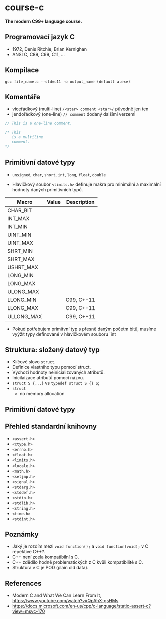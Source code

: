 # course-c

__The modern C99+ language course.__

## Programovací jazyk C

- 1972, Denis Ritchie, Brian Kernighan
- ANSI C, C89, C99, C11, ...

## Kompilace

    gcc file_name.c --std=c11 -o output_name (default a.exe)

 ## Komentáře

- víceřádkový (multi-line) `/<star> comment <star>/` původně jen ten
- jendořádkový (one-line) `// comment` dodaný dalšími verzemi

```c
// This is a one-line comment.

/* This
   is a multiline
   comment.
*/
```

## Primitivní datové typy

- `unsigned`, `char`, `short`, `int`, `long`, `float`, `double`

- Hlavičkový soubor `<limits.h>` definuje makra pro minimální a maximální hodnoty daných primitivních typů.

| Macro      | Value | Description
|------------|-------|------------
| CHAR_BIT   |
| INT_MAX    |       |
| INT_MIN    |       |
| UINT_MIN   |       |
| UINT_MAX   |       |
| SHRT_MIN   |       |
| SHRT_MAX   |       |
| USHRT_MAX  |       |
| LONG_MIN   |       |
| LONG_MAX   |       |
| ULONG_MAX  |       |
| LLONG_MIN  |       | C99, C++11
| LLONG_MAX  |       | C99, C++11
| ULLONG_MAX |       | C99, C++11

- Pokud potřebujem primitvní typ s přesně daným početm bitů, musíme vyýžít typy definované v hlavičkovém souboru `int

## Struktura: složený datový typ

- Klíčové slovo `struct`.
- Definice vlastního typu pomocí struct.
- Výchozí hodnoty neinicializovaných atributů.
- Inicilaizace atributů pomocí názvu.
- `struct S {...}` vs `typedef struct S {} S`;
- `struct`
  - no memory allocation

## Primitivní datové typy


## Přehled standardní knihovny

- `<assert.h>`
- `<ctype.h>`
- `<errno.h>`
- `<float.h>`
- `<limits.h>`
- `<locale.h>`
- `<math.h>`
- `<setjmp.h>`
- `<signal.h>`
- `<stdarg.h>`
- `<stddef.h>`
- `<stdio.h>`
- `<stdlib.h>`
- `<string.h>`
- `<time.h>`
- `<stdint.h>`


## Poznámky


- Jaký je rozdím mezi `void function();` a `void function(void);` v C repektive C++?.
- C++ není zcela kompatibilní s C.
- C++ zdědilo hodně problematických z C kvůli kompatibilitě s C.
- Struktura v C je POD (plain old data).


## References

- Modern C and What We Can Learn From It, https://www.youtube.com/watch?v=QpAhX-gsHMs
- https://docs.microsoft.com/en-us/cpp/c-language/static-assert-c?view=msvc-170